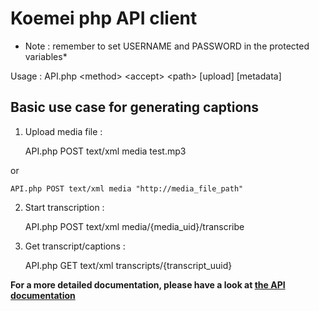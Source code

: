 Koemei php API client
=====================

* Note : remember to set USERNAME and PASSWORD in the protected variables*

Usage : API.php \<method\> \<accept\> \<path\> [upload] [metadata]

Basic use case for generating captions
---------------------

1. Upload media file :

    API.php POST text/xml media test.mp3

or

    API.php POST text/xml media "http://media_file_path"

2. Start transcription :

    API.php POST text/xml media/{media_uid}/transcribe

3. Get transcript/captions :

    API.php GET text/xml transcripts/{transcript_uuid}


**For a more detailed documentation, please have a look at [the API documentation](https://www.koemei.com/api/)**